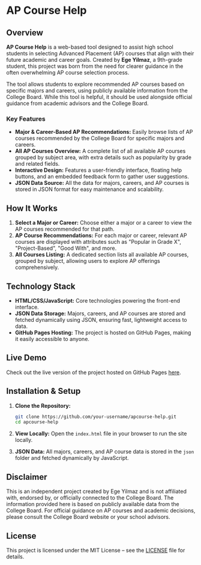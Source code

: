 
# AP Course Help

## Overview
**AP Course Help** is a web-based tool designed to assist high school students in selecting Advanced Placement (AP) courses that align with their future academic and career goals. Created by **Ege Yilmaz**, a 9th-grade student, this project was born from the need for clearer guidance in the often overwhelming AP course selection process.

The tool allows students to explore recommended AP courses based on specific majors and careers, using publicly available information from the College Board. While this tool is helpful, it should be used alongside official guidance from academic advisors and the College Board.

### Key Features
- **Major & Career-Based AP Recommendations:** Easily browse lists of AP courses recommended by the College Board for specific majors and careers.
- **All AP Courses Overview:** A complete list of all available AP courses grouped by subject area, with extra details such as popularity by grade and related fields.
- **Interactive Design:** Features a user-friendly interface, floating help buttons, and an embedded feedback form to gather user suggestions.
- **JSON Data Source:** All the data for majors, careers, and AP courses is stored in JSON format for easy maintenance and scalability.

## How It Works
1. **Select a Major or Career:** Choose either a major or a career to view the AP courses recommended for that path.
2. **AP Course Recommendations:** For each major or career, relevant AP courses are displayed with attributes such as "Popular in Grade X", "Project-Based", "Good With", and more.
3. **All Courses Listing:** A dedicated section lists all available AP courses, grouped by subject, allowing users to explore AP offerings comprehensively.

## Technology Stack
- **HTML/CSS/JavaScript:** Core technologies powering the front-end interface.
- **JSON Data Storage:** Majors, careers, and AP courses are stored and fetched dynamically using JSON, ensuring fast, lightweight access to data.
- **GitHub Pages Hosting:** The project is hosted on GitHub Pages, making it easily accessible to anyone.

## Live Demo
Check out the live version of the project hosted on GitHub Pages [here](http://apcourse.help).

## Installation & Setup

1. **Clone the Repository:**
    ```bash
    git clone https://github.com/your-username/apcourse-help.git
    cd apcourse-help
    ```

2. **View Locally:**
    Open the `index.html` file in your browser to run the site locally.

3. **JSON Data:** 
    All majors, careers, and AP course data is stored in the `json` folder and fetched dynamically by JavaScript.

## Disclaimer
This is an independent project created by Ege Yilmaz and is not affiliated with, endorsed by, or officially connected to the College Board. The information provided here is based on publicly available data from the College Board. For official guidance on AP courses and academic decisions, please consult the College Board website or your school advisors.

## License
This project is licensed under the MIT License – see the [LICENSE](LICENSE) file for details.